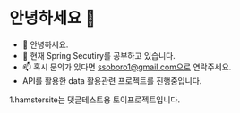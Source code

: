 # 안녕하세요 👋


- 🔭 안녕하세요.
- 🌱 현재 Spring Secutiry를 공부하고 있습니다.
- 📫 혹시 문의가 있다면 ssoboro1@gmail.com으로 연락주세요.
- API를 활용한 data 활용관련 프로젝트를 진행중입니다.


1.hamstersite는 댓글테스트용 토이프로젝트입니다.
